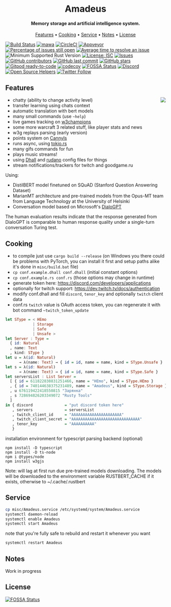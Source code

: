 <h1 align="center">
  Amadeus
  <br>
</h1>

<h4 align="center">Memory storage and artificial intelligence system.</h4>

<p align="center">
  <a href="#features">Features</a>
  •
  <a href="#cooking">Cooking</a>
  •
  <a href="#service">Service</a>
  •
  <a href="#notes">Notes</a>
  •
  <a href="#license">License</a>
</p>

[![Build Status](https://travis-ci.org/Qeenon/Amadeus.svg?branch=master)](https://travis-ci.org/Qeenon/Amadeus)
[![mawa](https://github.com/Qeenon/Amadeus/workflows/mawa/badge.svg?branch=mawa)](https://github.com/Qeenon/Amadeus/workflows/mawa)
[![CircleCI](https://circleci.com/gh/Qeenon/Amadeus/tree/mawa.svg?style=shield)](https://circleci.com/gh/Qeenon/Amadeus/tree/mawa)
[![Appveyor](https://ci.appveyor.com/api/projects/status/8cd1qi1aykujkyd2?svg=true)](https://ci.appveyor.com/project/Qeenon/amadeus)
[![Percentage of issues still open](http://isitmaintained.com/badge/open/Qeenon/Amadeus.svg)](http://isitmaintained.com/project/Qeenon/Amadeus "Percentage of issues still open")
[![Average time to resolve an issue](http://isitmaintained.com/badge/resolution/Qeenon/Amadeus.svg)](http://isitmaintained.com/project/Qeenon/Amadeus "Average time to resolve an issue")
![Minimum Supported Rust Version](https://img.shields.io/badge/rustc-1.44.1-teal)
[![License: ISC](https://img.shields.io/badge/License-ISC-teal.svg)](https://opensource.org/licenses/ISC)
[![Issues](https://img.shields.io/github/issues-raw/Qeenon/Amadeus.svg?maxAge=25000)](https://github.com/tterb/Hyde/issues)
[![GitHub contributors](https://img.shields.io/github/contributors/Qeenon/Amadeus.svg?style=flat)]()
[![GitHub last commit](https://img.shields.io/github/last-commit/Qeenon/Amadeus.svg?style=flat)]()
[![GitHub stars](https://img.shields.io/github/stars/Qeenon/Amadeus.svg?style=social&label=Stars&style=plastic)]()
[![Gitpod ready-to-code](https://img.shields.io/badge/Gitpod-ready--to--code-blue?logo=gitpod)](https://gitpod.io/#https://github.com/Qeenon/Amadeus)
[![codecov](https://codecov.io/gh/Qeenon/Amadeus/branch/master/graph/badge.svg)](https://codecov.io/gh/Qeenon/Amadeus)
[![FOSSA Status](https://app.fossa.com/api/projects/git%2Bgithub.com%2FQeenon%2FAmadeus.svg?type=small)](https://app.fossa.com/projects/git%2Bgithub.com%2FQeenon%2FAmadeus?ref=badge_small)
[![Discord](https://img.shields.io/discord/611822838831251466?label=Discord)](https://discord.gg/GdzjVvD)
[![Open Source Helpers](https://www.codetriage.com/qeenon/amadeus/badges/users.svg)](https://www.codetriage.com/qeenon/amadeus)
[![Twitter Follow](https://img.shields.io/twitter/follow/Qeenon.svg?style=social)](https://twitter.com/Qeenon) 


## Features

<img align="right" src="https://vignette.wikia.nocookie.net/steins-gate/images/0/07/Amadeuslogo.png">

 - chatty (ability to change activity level)
 - transfer learning using chats context
 - automatic translation with bert models
 - many small commands (use `~help`)
 - live games tracking on [w3champions](https://www.w3champions.com)
 - some more warcraft 3 related stuff, like player stats and news
 - w3g replays parsing (early version)
 - points system on [Cannyls](https://github.com/frugalos/cannyls/wiki)
 - runs async, using [tokio.rs](https://tokio.rs)
 - many gifs commands for fun
 - plays music streams!
 - using [Dhall](https://dhall-lang.org) and [rudano](https://github.com/pheki/rudano) config files for things
 - stream notifications/trackers for twitch and goodgame.ru

Using:

 - DistilBERT model finetuned on SQuAD (Stanford Question Answering Dataset)
 - MarianMT architecture and pre-trained models from the Opus-MT team from Language Technology at the University of Helsinki
 - Conversation model based on Microsoft's [DialoGPT](https://github.com/microsoft/DialoGPT)

The human evaluation results indicate that the response generated from DialoGPT is comparable to human response quality under a single-turn conversation Turing test. 

## Cooking

 - to compile just use `cargo build --release` (on Windows you there could be problems with PyTorch, you can install it first and setup paths alike it's done in `misc/build.bat` file)
 - `cp conf.example.dhall conf.dhall` (initial constant options)
 - `cp conf.example.rs conf.rs` (those options may change in runtime)
 - generate token here: https://discord.com/developers/applications
 - optionally for twitch support: https://dev.twitch.tv/docs/authentication
 - modify conf.dhall and fill `discord`, `tenor_key` and optionally `twitch` client data
 - conf.rs `twitch` value is OAuth access token, you can regenerate it with bot command `~twitch_token_update`

``` haskell
let SType = < HEmo
            | Storage
            | Safe
            | Unsafe >
let Server : Type =
  { id: Natural
  , name: Text
  , kind: SType }
let u = λ(id: Natural)
      → λ(name: Text) → { id = id, name = name, kind = SType.Unsafe }
let s = λ(id: Natural)
      → λ(name: Text) → { id = id, name = name, kind = SType.Safe }
let serversList : List Server =
  [ { id = 611822838831251466, name = "HEmo", kind = SType.HEmo }
  , { id = 740144638375231489, name = "Amadeus", kind = SType.Storage }
  , u 676119422418550815 "Зарянка"
  , s 728694826203349072 "Rusty Tools"
  ]
in { discord              = "put discord token here"
   , servers              = serversList
   , twitch_client_id     = "AAAAAAAAAAAAAAAAAAAAAA"
   , twitch_client_secret = "AAAAAAAAAAAAAAAAAAAAAAAAAAAAAA"
   , tenor_key            = "AAAAAAAAAA"
   }
```

installation environment for typescript parsing backend (optional)
```shell
npm install -D typescript
npm install -D ts-node
npm i @types/node
npm install w3gjs
```

Note: will lag at first run due pre-trained models downloading.
The models will be downloaded to the environment variable RUSTBERT_CACHE if it exists, otherwise to ~/.cache/.rustbert

## Service

``` sh
cp misc/Amadeus.service /etc/systemd/system/Amadeus.service
systemctl daemon-reload
systemctl enable Amadeus
systemctl start Amadeus
```

note that you're fully safe to rebuild and restart it whenever you want

``` sh
systemctl restart Amadeus
```

## Notes

 Work in progress

## License
[![FOSSA Status](https://app.fossa.com/api/projects/git%2Bgithub.com%2FQeenon%2FAmadeus.svg?type=large)](https://app.fossa.com/projects/git%2Bgithub.com%2FQeenon%2FAmadeus?ref=badge_large)
